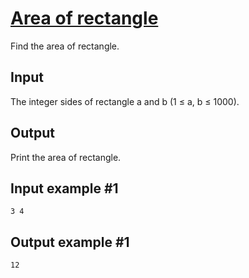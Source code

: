 # [Area of rectangle](https://www.e-olymp.com/en/problems/7944)

Find the area of rectangle.

## Input
The integer sides of rectangle a and b (1 ≤ a, b ≤ 1000).

## Output
Print the area of rectangle.

## Input example #1
```
3 4
```

## Output example #1
```
12
```
